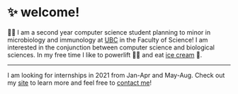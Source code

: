 # ✨ welcome!
👩‍💻 I am a second year computer science student planning to minor in microbiology and immunology at [UBC](https://ubc.ca) in the Faculty of Science! I am interested in the conjunction between computer science and biological sciences. In my free time I like to powerlift 🏋️‍♀️ and eat [ice cream](https://www.madebymarcus.ca/) 🍦.

---

I am looking for internships in 2021 from Jan-Apr and May-Aug. Check out my [site](https://haolucy.tech/) to learn more and feel free to [contact me](mailto:hao.lucyy@gmail.com)!



